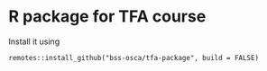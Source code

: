 # R package for TFA course

Install it using 

```
remotes::install_github("bss-osca/tfa-package", build = FALSE)
```
